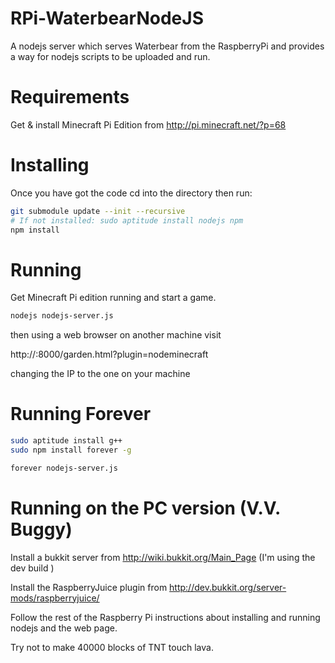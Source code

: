 RPi-WaterbearNodeJS
===================

A nodejs server which serves Waterbear from the RaspberryPi and provides a way for nodejs scripts to be uploaded and run.

Requirements
============

Get & install Minecraft Pi Edition from http://pi.minecraft.net/?p=68


Installing
==========

Once you have got the code cd into the directory then run: 

```bash
git submodule update --init --recursive
# If not installed: sudo aptitude install nodejs npm
npm install
```

Running
=======

Get Minecraft Pi edition running and start a  game.

```bash
nodejs nodejs-server.js
```

then using a web browser on another machine visit

http://<ip>:8000/garden.html?plugin=nodeminecraft

changing the IP to the one on your machine


Running Forever
===============

```bash
sudo aptitude install g++
sudo npm install forever -g

forever nodejs-server.js
```

Running on the PC version (V.V. Buggy)
======================================

Install a bukkit server from  http://wiki.bukkit.org/Main_Page (I'm using the dev build )

Install the RaspberryJuice plugin from http://dev.bukkit.org/server-mods/raspberryjuice/

Follow the rest of the Raspberry Pi instructions about installing and running nodejs and the web page. 

Try not to make 40000 blocks of TNT touch lava.
